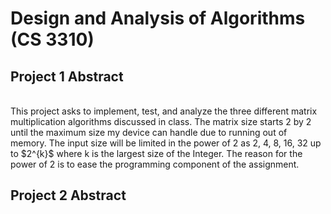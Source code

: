 # Design and Analysis of Algorithms (CS 3310)
## Project 1 Abstract
<br>
This project asks to implement, test, and analyze the three different matrix multiplication algorithms discussed in class. The matrix size starts 2 by 2 until the maximum size my device can handle due to running out of memory. The input size will be limited in the power of 2 as 2, 4, 8, 16, 32 up to $2^{k}$ where k is the largest size of the Integer. The reason for the power of 2 is to ease the programming component of the assignment.

## Project 2 Abstract
<br>
